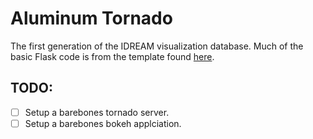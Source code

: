 # Aluminum Tornado

The first generation of the IDREAM visualization database.
Much of the basic Flask code is from the template found
[here](https://github.com/realpython/flask-skeleton).


## TODO:

- [ ] Setup a barebones tornado server.
- [ ] Setup a barebones bokeh applciation.
